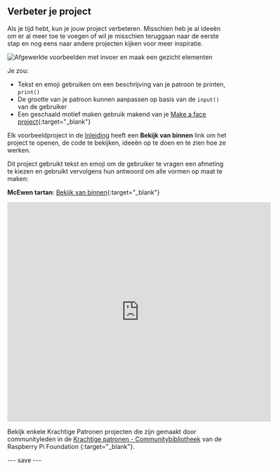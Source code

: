 ## Verbeter je project

Als je tijd hebt, kun je jouw project verbeteren. Misschien heb je al ideeën om er al meer toe te voegen of wil je misschien teruggaan naar de eerste stap en nog eens naar andere projecten kijken voor meer inspiratie.

![Afgewerkte voorbeelden met invoer en maak een gezicht elementen](images/upgrade.gif)

Je zou:
- Tekst en emoji gebruiken om een beschrijving van je patroon te printen, `print()`
- De grootte van je patroon kunnen aanpassen op basis van de `input()` van de gebruiker
- Een geschaald motief maken gebruik makend van je [Make a face project](https://projects.raspberrypi.org/en/projects/make-a-face){:target="_blank"}

Elk voorbeeldproject in de [Inleiding](.) heeft een **Bekijk van binnen** link om het project te openen, de code te bekijken, ideeën op te doen en te zien hoe ze werken.

Dit project gebruikt tekst en emoji om de gebruiker te vragen een afmeting te kiezen en gebruikt vervolgens hun antwoord om alle vormen op maat te maken:

**McEwen tartan**: [Bekijk van binnen](https://trinket.io/python/4706d1a81b){:target="_blank"}
<div class="trinket">
  <iframe src="https://trinket.io/embed/python/4706d1a81b?outputOnly=true&start=result" width="600" height="500" frameborder="0" marginwidth="0" marginheight="0" allowfullscreen>
  </iframe>
</div>

Bekijk enkele Krachtige Patronen projecten die zijn gemaakt door communityleden in de [Krachtige patronen - Communitybibliotheek](https://wke.lt/w/s/yyNPQT) van de Raspberry Pi Foundation {:target="_blank"}.

--- save ---

